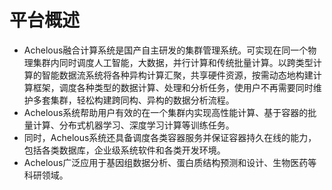 # 平台概述
-   Achelous融合计算系统是国产自主研发的集群管理系统。可实现在同一个物理集群内同时调度人工智能，大数据，并行计算和传统批量计算。以跨类型计算的智能数据流系统将各种异构计算汇聚，共享硬件资源，按需动态地构建计算框架，调度各种类型的数据计算、处理和分析任务，使用户不再需要同时维护多套集群，轻松构建跨同构、异构的数据分析流程。
- Achelous系统帮助用户有效的在一个集群内实现高性能计算、基于容器的批量计算、分布式机器学习、深度学习计算等训练任务。
- 同时，Achelous系统还具备调度各类容器服务并保证容器持久在线的能力，包括各类数据库，企业级系统软件和各类开发环境。
- Achelous广泛应用于基因组数据分析、蛋白质结构预测和设计、生物医药等科研领域。
